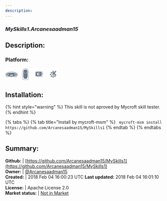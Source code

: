 ```yaml
---
description: 
---
```


### _MySkills1.Arcanesaadman15_  
## Description:  
  
### Platform:  
 ![Mark I](../.gitbook/assets/mark-1-icon.png)  ![Mark II](../.gitbook/assets/mark-2-icon.png)  ![Picroft](../.gitbook/assets/picroft-icon.png)  ![plasmoid](../.gitbook/assets/kde.png)   
  
## Installation:  
{% hint style="warning" %}
This skill is not aproved by Mycroft skill tester.
{% endhint %}
    
{% tabs %}
{% tab title="Install by mycroft-msm" %}
``` mycroft-msm install https://github.com/Arcanesaadman15/MySkills1```
{% endtab %}
  {% endtabs %}
    
## Summary:  
**Github:** | [https://github.com/Arcanesaadman15/MySkills1](https://github.com/Arcanesaadman15/MySkills1)  
**Owner:** | [@Arcanesaadman15](https://github.com/Arcanesaadman15)  
**Created:** | 2018 Feb 04 16:00:23 UTC  **Last updated:** 2018 Feb 04 16:01:10 UTC  
**License:** | Apache License 2.0  
**Market status:** | [Not in Market](https://market.mycroft.ai/skill/)  
